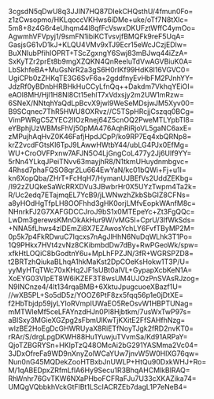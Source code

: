3cgsdN5qDwU8q3JJIN7HQ87DIekCHQsthU/4fmun0Fo=
z1zCwsopmo/HKLqoccVKHws6iDMe+uke/oTf7N8tXIc=
5m8+8z4G6r4eUhqm44l8qfFcVswxDKUFztWffC4ymOo=
AgwmhVFVpyj1/9smFN1ibiKCTvsvjfBMQFk9reF5UqA=
GasjsG61vD1kJ+KLQU4VMv9xTJ9Ecr15eWcJCzjEDlw=
BuXNIubPfihIOPRT+TScZgxngY6Swj83mBJwq44iZzA=
SxKyTZr2prEt8b9mgXZQKN4QnReeIuTdVwAGVBiuK0A=
LbSkhfeBA+MuGsNrR2a3gS6H0rIKf99HdK8l16VGVC0=
UgiCPb0zZHKqTE3G6SvF6a+2gddfnyEvHbFM2PJnhYY=
JdzRf0yBDnbHRBHkHuCCyLfnQq++Dakdm7VkhqYEiOI=
eAOl8MH/Hjl1H8Nl8Ct15ehlT7xVdxsjy2m2UW1mRzw=
6SNeX/NNtqhYaQdLpBcvX9jwl9WeSeMDsjwJM5Xyv00=
B9SCqnec7ThR5HWU8OXRvz//C5TSpHRcjjCszqq0BCg=
VimPWRgC5ZYEC2lIOzRnej64Z5cnOQ2PweMTLYpbTl8=
eYBphjUzWBMsFhVj50pMA476AqhRiRjoVL5gaNC6axE=
zMPujhAqHvZ0K46FafjHpdJCpP/ko9RP7Eq4xbQRNp8=
krZ2vcdFGtsKl6TpJ9LAwwHWtbY44/ubLG4PJx0EfMg=
WU+CroOVFPxnw7AFJN5O4LjGngCoL477y2Jj6Ulf9YY=
5rNn4YLkqJPeiTNvv63mayjhR8/N1tkmUHuydnmbgvc=
4Rhsd7phaFQSO8qr2Lu664EwYaN/kc01bQWi+Fj+u1I=
kn6XopQba/ZHrT+FcHqH7/HymanUJBEfVs2UddZEKbg=
/I92zZUQkeSaWcRRXDVu3JBwbrHr0X5UYzTwpm4Ta2k=
R/Uc2edq7ETajmqEL7YcB9/jLWNwzhZkbSbGIZ8CFNs=
a8yHOdHgTfpLH8OOFhhd3gHK0orjLMfvEopkWAnfM8c=
NHnrkFJ2G7XAFGDCCJroJ9bS1x0MTEpeYc+Zt3FgQQc=
LwDm3gerewsKMnOkAkHur9W/vMG5l+CprU/3lfWkSds=
+NNA5fLhws4zlDEmZi8X7EZAwosYchLY6FvfTByMP2M=
0p5k7p4FkRDwuC7Iqcxs7nAgJlHhN6NuDqWLhk3T1Po=
1Q9PHkx7HVt4zvNz8CKibmbdDw7dBy+RwPGeoWk/spw=
xfkHtLOQiC8bGodtnY6u+MpLhFPZJN/3fR+WGRSPZD8=
t2BRTzhQiukaBLhqA1hkMaKst2DpCOeKsHokw1T3P/U=
yyMyHTqTWc70xKHq2JF1sUBt0aIVL+GypapXcbKeN1A=
XoEYG03VIpET8W6iKZEF3T8wsUM4UJOzPnSVAsRJzog=
N9INCnze4/4lt134rqaBMB+6XktuJpugcuoeXBazf1U=
//wXB5PL+So5dD5z/YOOZ6PtF8zx5fqq56p1e0jDtXE=
f2HbTbjdp59jyLYIoRVmpIUWaEO5ReOsvW1HBPTUNag=
mMTWleMf5ceLFAYnzdHJn0PI8Hjbtkm/7usWxTwP97s=
aBlSxy3MGieXGZpg2sFbmUlKwTjKXitE2FfSAHfhNzg=
wlzBE2HoEgDcGHWRUyaX8RiETfNoyTJgk2fRD2nvKT0=
rRAr/S/drgLpgDKWH88Hu1YuwjuTVvmSa/Kd91ARPaY=
QjoTZBGRYSn+HKIpTzQ48OMcAi2bG291YASMma2Vc04=
3JDxOfreFa9WD9nXnyZolWCaYUw7jnvW5W0HlXG76qw=
Nun0nG45MQDekZooHTBxbJnUWLP+HtQu90DxkWHJ+Ro=
M/1qABEDpxZRfmLflA6Hy9Secu1R3BhqAHCMlkBlRAQ=
RhWnhr76GvTKW6NXaPHboFCFRaFJu7U33cXKAZika74=
UMQgVQbbkhVckGtFlBt1LScIACRZEb7dagL1P7eNeB4=

